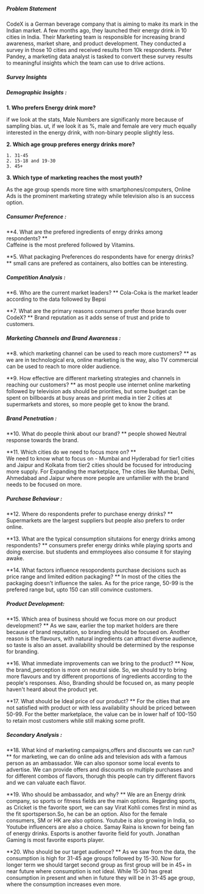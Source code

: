 ##### Problem Statement
CodeX is a German beverage company that is aiming to make its mark in the Indian market. A few months ago, they launched their energy drink in 10 cities in India.
Their Marketing team is responsible for increasing brand awareness, market share, and product development. They conducted a survey in those 10 cities and received results from 10k respondents. Peter Pandey, a marketing data analyst is tasked to convert these survey results to meaningful insights which the team can use to drive actions.

##### Survey Insights
##### Demographic Insights :

**1. Who prefers Energy drink more?**

if we look at the stats, Male Numbers are significanly more because of sampling bias.
ut, if we look it as %, male and female are very much equally interested in the energy drink, with non-binary people slightly less.

**2. Which age group preferes energy drinks more?**
	
	1. 31-45
	2. 15-18 and 19-30
	3. 45+

**3. Which type of marketing reaches the most youth?**
	
As the age group spends more time with smartphones/computers, Online Ads is the prominent marketing strategy while television also is an success option.

##### Consumer Preference :


**4. What are the prefered ingredients of enrgy drinks among respondents?
**	
Caffeine is the most prefered followed by Vitamins.

**5. What packaging Preferences do respondents have for energy drinks?
**
small cans are prefered as containers, also bottles can be interesting.


##### Competition Analysis :


**6. Who are the current market leaders?
**
Cola-Coka is the market leader according to the data followed by Bepsi

**7. What are the primary reasons consumers prefer those brands over CodeX?
**
Brand reputation as it adds sense of trust and pride to customers.


##### Marketing Channels and Brand Awareness :


**8. which marketing channel can be used to reach more customers?
**
as we are in technological era, online marketing is the way, also TV commercial can be used to reach to more older audience.

**9. How effective are different marketing strategies and channels in reaching our customers?
**
as most people use internet online marketing followed by television ads should be priorities, but some budget can be spent on billboards at busy areas and print media in tier 2 cities at supermarkets and stores, so more people get to know the brand.


##### Brand Penetration :


**10.  What do people think about our brand?
**
people showed Neutral response towards the brand.

**11. Which cities do we need to focus more on?
**	
We need to know what to focus on -
Mumbai and Hyderabad for tier1 cities and Jaipur and Kolkata from tier2 cities should be focused for introducing more supply.
For Expanding the marketplace, The cities like Mumbai, Delhi, Ahmedabad and Jaipur where more people are unfamilier with the brand needs to be focused on more.


##### Purchase Behaviour : 


**12. Where do respondents prefer to purchase energy drinks?
**
Supermarkets are the largest suppliers but people also prefers to order online.

**13. What are the typical consumption situtaions for energy drinks among respondents?
**
consumers prefer energy drinks while playing sports and doing exercise. but students and emmployees also consume it for staying awake.

**14. What factors influence resopondents purchase decisions such as price range and limited edition packaging?
**
In most of the cities the packaging doesn't influence the sales.
As for the price range, 50-99 is the prefered range but, upto 150 can still convince customers.

			
##### Product Development:


**15. Which area of business should we focus more on our product development?
**
As we saw, earlier the top market holders are there because of brand reputation, so branding should be focused on.
Another reason is the flavours, with natural ingredients can attract diverse audience, so taste is also an asset.
availability should be determined by the response for branding.

**16. What immediate improvements can we bring to the product?
**
Now, the brand_perception is more on neutral side. So, we should try to bring more flavours and try different proportions of ingredients according to the people's responses.
Also, Branding should be focused on, as many people haven't heard about the product yet.

**17.  What should be Ideal price of our product?
**
For the cities that are not satisfied with product or with less availability should be priced between 50-99.
For the better marketplace, the value can be in lower half of 100-150 to retain most customers while still making some profit.

##### Secondary Analysis :


**18. What kind of marketing campaigns,offers and discounts we can run? 
**
for marketing, we can do online ads and television ads with a famous person as an ambassador. We can also sponsor some local events to advertise.
We can provide offers and discounts on multiple purchases and for different combos of flavors, thorugh this people can try different flavors and we can valuate each flavor.


**19. Who should be ambassador, and why?
**
We are an Energy drink company, so sports or fitness fields are the main options. Regarding sports, as Cricket is the favorite sport,
we can say Virat Kohli comes first in mind as the fit sportsperson.So, he can be an option.
Also for the female consumers, SM or HK are also options.
Youtube is also growing in India, so Youtube influencers are also a choice. Samay Raina is known for being fan of energy drinks.
Esports is another favorite field for youth. Jonathan Gaming is most favorite esports player. 

**20. Who should be our target audience?
**
As we saw from the data, the consumption is high for 31-45 age groups followed by 15-30. Now for longer term we should target second group
as first group will be in 45+ in near future where consumption is not ideal. While 15-30 has great consumption in present and when
in future they will be in 31-45 age group, where the consumption increases even more.
























































	
 
	
